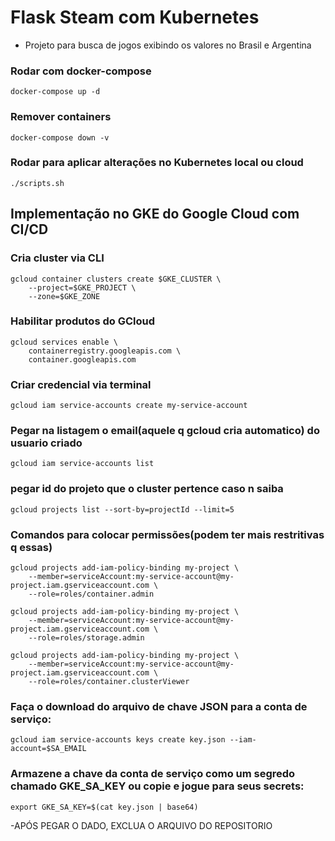 # Flask Steam com Kubernetes 

- Projeto para busca de jogos exibindo os valores no Brasil e Argentina

### Rodar com docker-compose
```
docker-compose up -d
```

### Remover containers
```
docker-compose down -v
```

### Rodar para aplicar alterações no Kubernetes local ou cloud
```
./scripts.sh
```

## Implementação no GKE do Google Cloud com CI/CD

### Cria cluster via CLI
```
gcloud container clusters create $GKE_CLUSTER \
	--project=$GKE_PROJECT \
	--zone=$GKE_ZONE
```

### Habilitar produtos do GCloud
```
gcloud services enable \
	containerregistry.googleapis.com \
	container.googleapis.com
```

### Criar credencial via terminal
```
gcloud iam service-accounts create my-service-account
```

### Pegar na listagem o email(aquele q gcloud cria automatico) do usuario criado
```
gcloud iam service-accounts list 
```

### pegar id do projeto que o cluster pertence caso n saiba
```
gcloud projects list --sort-by=projectId --limit=5
```

### Comandos para colocar permissões(podem ter mais restritivas q essas)
```
gcloud projects add-iam-policy-binding my-project \
	--member=serviceAccount:my-service-account@my-project.iam.gserviceaccount.com \
	--role=roles/container.admin
```
```
gcloud projects add-iam-policy-binding my-project \
	--member=serviceAccount:my-service-account@my-project.iam.gserviceaccount.com \
	--role=roles/storage.admin
```
```
gcloud projects add-iam-policy-binding my-project \
	--member=serviceAccount:my-service-account@my-project.iam.gserviceaccount.com \
	--role=roles/container.clusterViewer
```

### Faça o download do arquivo de chave JSON para a conta de serviço:
```
gcloud iam service-accounts keys create key.json --iam-account=$SA_EMAIL
```

### Armazene a chave da conta de serviço como um segredo chamado GKE_SA_KEY ou copie e jogue para seus secrets:
```
export GKE_SA_KEY=$(cat key.json | base64)
```
-APÓS PEGAR O DADO, EXCLUA O ARQUIVO DO REPOSITORIO